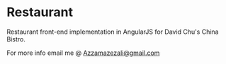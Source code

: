 # Restaurant

Restaurant front-end implementation in AngularJS for David Chu's China Bistro.

For more info email me @ Azzamazezali@gmail.com	